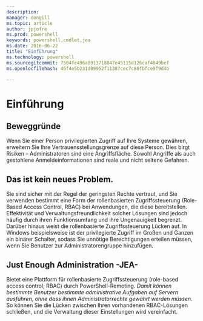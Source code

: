 ```yaml
---
description: 
manager: dongill
ms.topic: article
author: jpjofre
ms.prod: powershell
keywords: powershell,cmdlet,jea
ms.date: 2016-06-22
title: "Einführung"
ms.technology: powershell
ms.sourcegitcommit: 7504fe496a8913718847e45115d126caf4049bef
ms.openlocfilehash: 46f4e5b231d09952f11387cec7c80fbfce9f9d4b

---
```


# Einführung

##  **Beweggründe**  
Wenn Sie einer Person privilegierten Zugriff auf Ihre Systeme gewähren, erweitern Sie Ihre Vertrauensstellungsgrenze auf diese Person.
Dies birgt Risiken – Administratoren sind eine Angriffsfläche.
Sowohl Angriffe als auch gestohlene Anmeldeinformationen sind reale und nicht seltene Gefahren.

##  **Das ist kein neues Problem.**  
Sie sind sicher mit der Regel der geringsten Rechte vertraut, und Sie verwenden bestimmt eine Form der rollenbasierten Zugriffssteuerung (Role-Based Access Control, RBAC) bei Anwendungen, die diese bereitstellen.
Effektivität und Verwaltungsfreundlichkeit solcher Lösungen sind jedoch häufig durch ihren Funktionsumfang und ihre Ungenauigkeit begrenzt.
Darüber hinaus weist die rollenbasierte Zugriffssteuerung Lücken auf.
In Windows beispielsweise ist der privilegierte Zugriff im Großen und Ganzen ein binärer Schalter, sodass Sie unnötige Berechtigungen erteilen müssen, wenn Sie Benutzer zur Administratorengruppe hinzufügen.

##  **Just Enough Administration -JEA-** 
Bietet eine Plattform für rollenbasierte Zugriffssteuerung (role-based access control; RBAC) durch PowerShell-Remoting.
*Damit können bestimmte Benutzer bestimmte administrative Aufgaben auf Servern ausführen, ohne dass ihnen Administratorrechte gewährt werden müssen.*
So können Sie die Lücken zwischen Ihren vorhandenen RBAC-Lösungen schließen, und die Verwaltung dieser Einstellungen wird vereinfacht.




<!--HONumber=Jun16_HO4-->



